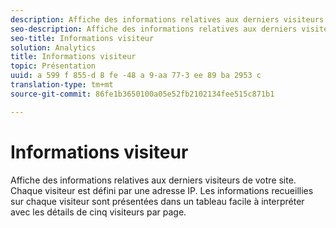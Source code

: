 ```yaml
---
description: Affiche des informations relatives aux derniers visiteurs de votre site. Chaque visiteur est défini par une adresse IP. Les informations recueillies sur chaque visiteur sont présentées dans un tableau facile à interpréter avec les détails de cinq visiteurs par page.
seo-description: Affiche des informations relatives aux derniers visiteurs de votre site. Chaque visiteur est défini par une adresse IP. Les informations recueillies sur chaque visiteur sont présentées dans un tableau facile à interpréter avec les détails de cinq visiteurs par page.
seo-title: Informations visiteur
solution: Analytics
title: Informations visiteur
topic: Présentation
uuid: a 599 f 855-d 8 fe -48 a 9-aa 77-3 ee 89 ba 2953 c
translation-type: tm+mt
source-git-commit: 86fe1b3650100a05e52fb2102134fee515c871b1

---
```



# Informations visiteur

Affiche des informations relatives aux derniers visiteurs de votre site. Chaque visiteur est défini par une adresse IP. Les informations recueillies sur chaque visiteur sont présentées dans un tableau facile à interpréter avec les détails de cinq visiteurs par page.

